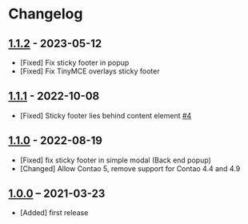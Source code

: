# Changelog

[//]: <> (
Types of changes
    Added for new features.
    Changed for changes in existing functionality.
    Deprecated for soon-to-be removed features.
    Removed for now removed features.
    Fixed for any bug fixes.
    Security in case of vulnerabilities.
)

## [1.1.2](https://github.com/pdir/contao-sticky-footer/tree/1.1.2) - 2023-05-12

- [Fixed] Fix sticky footer in popup
- [Fixed] Fix TinyMCE overlays sticky footer

## [1.1.1](https://github.com/pdir/contao-sticky-footer/tree/1.1.1) - 2022-10-08

- [Fixed] Sticky footer lies behind content element [#4](https://github.com/pdir/contao-sticky-footer/issues/4)

## [1.1.0](https://github.com/pdir/contao-sticky-footer/tree/1.1.0) - 2022-08-19

- [Fixed] fix sticky footer in simple modal (Back end popup)
- [Changed] Allow Contao 5, remove support for Contao 4.4 and 4.9

## [1.0.0](https://github.com/pdir/contao-sticky-footer/tree/1.0.0) – 2021-03-23

- [Added] first release
